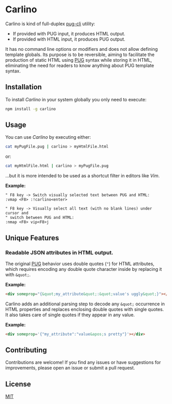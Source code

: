Carlino
=======

Carlino is kind of full-duplex [pug-cli](https://www.npmjs.com/package/pug-cli)
utility:

  * If provided with PUG input, it produces HTML output.
  * If provided with HTML input, it produces PUG output.

It has no command line options or modifiers and does not allow defining
template globals. Its purpose is to be reversible, aiming to facilitate the
production of static HTML using [PUG](https://pugjs.org) syntax while storing
it in HTML, eliminating the need for readers to know anything about PUG
template syntax.


Installation
------------

To install *Carlino* in your system globally you only need to execute:

```sh
npm install -g carlino
```


Usage
-----

You can use *Carlino* by executing either:

```sh
cat myPugFile.pug | carlino > myHtmlFile.html
```

or:

```sh
cat myHtmlFile.html | carlino > myPugFile.pug
```

...but it is more intended to be used as a shortcut filter in editors like *Vim*.

**Example:**

```
" F8 key -> Switch visually selected text between PUG and HTML:
:vmap <F8> :!carlino<enter>

" F8 key -> Visually select all text (with no blank lines) under cursor and
" switch between PUG and HTML:
:nmap <F8> vip<F8>j
```


Unique Features
---------------

### Readable JSON attributes in HTML output.

The original [PUG](https://www.npmjs.com/package/pug) behavior uses double
quotes (`"`) for HTML attributes, which requires encoding any double quote
character inside by replacing it with `&quot;`.

**Example:**

```html
<div someprop="{&quot;my_attribute&quot;:&quot;value's uggly&quot;}"></div>
```

Carlino adds an additional parsing step to decode any `&quot;` occurrence in
HTML properties and replaces enclosing double quotes with single quotes. It
also takes care of single quotes if they appear in any value.

**Example:**

```html
<div someprop='{"my_attribute":"value&apos;s pretty"}'></div>
```


Contributing
------------

Contributions are welcome! If you find any issues or have suggestions for
improvements, please open an issue or submit a pull request.


License
-------

  [MIT](LICENSE)

